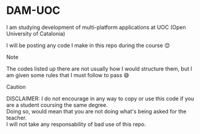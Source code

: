 # DAM-UOC

I am studying development of multi-platform applications at UOC (Open University of Catalonia)

I will be posting any code I make in this repo during the course 😊

> [!NOTE]
> The codes listed up there are not usually how I would structure them, but I am given some rules that I must follow to pass 😅

> [!CAUTION]
> DISCLAIMER: I do not encourage in any way to copy or use this code if you are a student coursing the same degree.<br>
> Doing so, would mean that you are not doing what's being asked for the teacher.<br>
> I will not take any responsability of bad use of this repo.

